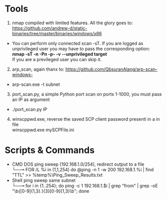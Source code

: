 # Tools
1. nmap compiled with limited features. All the glory goes to: https://github.com/andrew-d/static-binaries/tree/master/binaries/windows/x86
- You can perform only connected scan -sT. If you are logged as unprivileged user you may have to pass the corresponding option:<br><b>nmap -sT -n -Pn -p- -v --unprivileged target</b><br>If you are a previleged user you can skip it.
2. arp_scan, again thanx to: https://github.com/QbsuranAlang/arp-scan-windows-<br>
  - arp-scan.exe -t subnet
3. port_scan.py, a simple Python port scan on ports 1-1000, you must pass an IP as argument
- ./port_scan.py IP
4. winscppwd.exe, reverse the saved SCP client password presenti in a in file<br/>winscppwd.exe mySCPFile.ini

# Scripts & Commands
- CMD DOS ping sweep (192.168.1.0/254), redirect output to a file<br>
  └──╼ FOR /L %i in (1,1,254) do @ping -n 1 -w 200 192.168.1.%i | find "TTL" >> %temp%\Ping_Sweep_Results.txt
- Shell ping sweep same subnet<br>
  └──╼ for i in {1..254}; do ping -c 1 192.168.1.$i | grep "from" | grep -oE "\b([0-9]{1,3}\.){3}[0-9]{1,3}\b"; done

